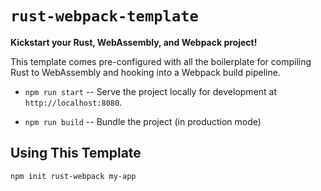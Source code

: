 # `rust-webpack-template`

**Kickstart your Rust, WebAssembly, and Webpack project!**

This template comes pre-configured with all the boilerplate for compiling Rust
to WebAssembly and hooking into a Webpack build pipeline.

* `npm run start` -- Serve the project locally for
  development at `http://localhost:8080`.

* `npm run build` -- Bundle the project (in production mode)


## Using This Template

```sh
npm init rust-webpack my-app
```
